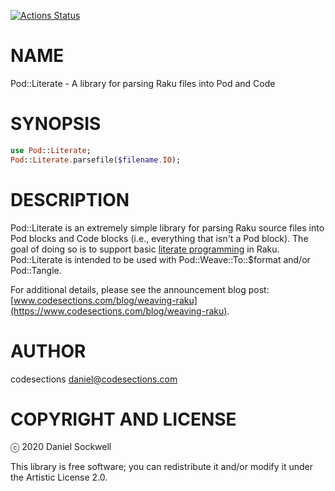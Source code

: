 [![Actions Status](https://github.com/codesections/pod-literate/workflows/test/badge.svg)](https://github.com/codesections/pod-literate/actions)

NAME
====

Pod::Literate - A library for parsing Raku files into Pod and Code

SYNOPSIS
========

```raku
use Pod::Literate;
Pod::Literate.parsefile($filename.IO);
```

DESCRIPTION
===========

Pod::Literate is an extremely simple library for parsing Raku source files into Pod blocks and Code blocks (i.e., everything that isn't a Pod block). The goal of doing so is to support basic [literate programming](https://en.wikipedia.org/wiki/Literate_programming) in Raku. Pod::Literate is intended to be used with Pod::Weave::To::$format and/or Pod::Tangle.

For additional details, please see the announcement blog post: [www.codesections.com/blog/weaving-raku](https://www.codesections.com/blog/weaving-raku).

AUTHOR
======

codesections <daniel@codesections.com>

COPYRIGHT AND LICENSE
=====================

ⓒ 2020 Daniel Sockwell

This library is free software; you can redistribute it and/or modify it under the Artistic License 2.0.

